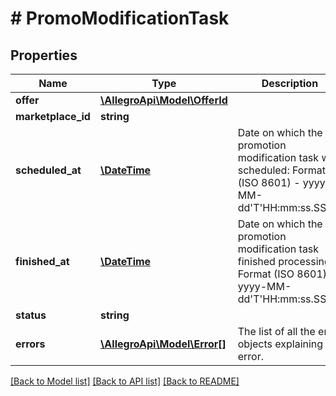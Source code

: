 # # PromoModificationTask

## Properties

Name | Type | Description | Notes
------------ | ------------- | ------------- | -------------
**offer** | [**\AllegroApi\Model\OfferId**](OfferId.md) |  | [optional]
**marketplace_id** | **string** |  | [optional]
**scheduled_at** | [**\DateTime**](\DateTime.md) | Date on which the promotion modification task was scheduled: Format (ISO 8601) - yyyy-MM-dd&#39;T&#39;HH:mm:ss.SSSZ. | [optional]
**finished_at** | [**\DateTime**](\DateTime.md) | Date on which the promotion modification task finished processing: Format (ISO 8601) - yyyy-MM-dd&#39;T&#39;HH:mm:ss.SSSZ. | [optional]
**status** | **string** |  | [optional]
**errors** | [**\AllegroApi\Model\Error[]**](Error.md) | The list of all the error objects explaining the error. | [optional]

[[Back to Model list]](../../README.md#models) [[Back to API list]](../../README.md#endpoints) [[Back to README]](../../README.md)
